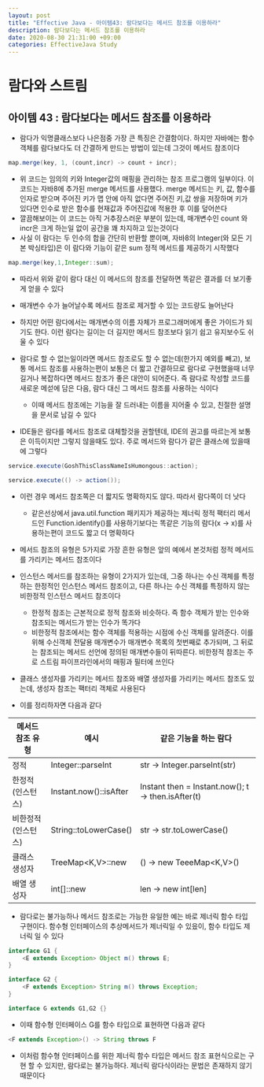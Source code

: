 ```yaml
---
layout: post
title: "Effective Java - 아이템43: 람다보다는 메서드 참조를 이용하라"
description: 람다보다는 메서드 참조를 이용하라
date: 2020-08-30 21:31:00 +09:00
categories: EffectiveJava Study
---
```



# 람다와 스트림

## 아이템 43 : 람다보다는 메서드 참조를 이용하라

- 람다가 익명클래스보다 나은점중 가장 큰 특징은 간결함이다. 하지만 자바에는 함수 객체를 람다보다도 더 간결하게 만드는 방법이 있는데 그것이 메서드 참조이다

```java
map.merge(key, 1, (count,incr) -> count + incr);
```

- 위 코드는 임의의 키와 Integer값의 매핑을 관리하는 참조 프로그램의 일부이다. 이 코드는 자바8에 추가된 merge 메서드를 사용했다. merge 메서드는 키, 값, 함수를 인자로 받으며 주어진 키가 맵 안에 아직 없다면 주어진 키,값 쌍을 저장하며 키가 있다면 인수로 받은 함수를 현재값과 주어진값에 적용한 후 이를 덮어쓴다
- 깔끔해보이는 이 코드는 아직 거추장스러운 부분이 있는데, 매개변수인 count 와 incr은 크게 하는일 없이 공간을 꽤 차지하고 있는것이다
- 사실 이 람다는 두 인수의 합을 간단히 반환할 뿐이며, 자바8의 Integer(와 모든 기본 박싱타입)은 이 람다와 기능이 같은 sum 정적 메서드를 제공하기 시작했다

```java
map.merge(key,1,Integer::sum);
```

- 따라서 위와 같이 람다 대신 이 메서드의 참조를 전달하면 똑같은 결과를 더 보기좋게 얻을 수 있다
- 매개변수 수가 늘어날수록 메서드 참조로 제거할 수 있는 코드량도 늘어난다
- 하지만 어떤 람다에서는 매개변수의 이름 자체가 프로그래머에게 좋은 가이드가 되기도 한다. 이런 람다는 길이는 더 길지만 메서드 참조보다 읽기 쉽고 유지보수도 쉬울 수 있다
- 람다로 할 수 없는일이라면 메서드 참조로도 할 수 없는데(한가지 예외를 빼고), 보통 메서드 참조를 사용하는편이 보통은 더 짧고 간결하므로 람다로 구현했을때 너무 길거나 복잡하다면 메서드 참조가 좋은 대안이 되어준다. 즉 람다로 작성할 코드를 새로운 메섣에 담은 다음, 람다 대신 그 메서드 참조를 사용하는 식이다
    * 이때 메서드 참조에는 기능을 잘 드러내는 이름을 지어줄 수 있고, 친절한 설명을 문서로 남길 수 있다

- IDE들은 람다를 메서드 참조로 대체할것을 권할텐데, IDE의 권고를 따르는게 보통은 이득이지만 그렇지 않을때도 있다. 주로 메서드와 람다가 같은 클래스에 있을때에 그렇다

```java
service.execute(GoshThisClassNameIsHumongous::action);

service.execute(() -> action());
```

- 이런 경우 메서드 참조쪽은 더 짧지도 명확하지도 않다. 따라서 람다쪽이 더 낫다
    * 같은선상에서 java.util.function 패키지가 제공하는 제너릭 정적 팩터리 메서드인 Function.identify()를 사용하기보다는 똑같은 기능의 람다(x -> x)를 사용하는편이 코드도 짧고 더 명확하다

- 메서드 참조의 유형은 5가지로 가장 흔한 유형은 앞의 예에서 본것처럼 정적 메서드를 가리키는 메서드 참조이다
- 인스턴스 메서드를 참조하는 유형이 2가지가 있는데, 그중 하나는 수신 객체를 특정하는 한정적인 인스턴스 메서드 참조이고, 다른 하나는 수신 객체를 특정하지 않는 비한정적 인스턴스 메서드 참조이다
    * 한정적 참조는 근본적으로 정적 참조와 비슷하다. 즉 함수 객체가 받는 인수와 참조되는 메서드가 받는 인수가 똑가다
    * 비한정적 참조에서는 함수 객체를 적용하는 시점에 수신 객체를 알려준다. 이를 위해 수신객체 전달용 매개변수가 매개변수 목록의 첫번째로 추가되며, 그 뒤로는 참조되는 메서드 선언에 정의된 매개변수들이 뒤따른다. 비한정적 참조는 주로 스트림 파이프라인에서의 매핑과 필터에 쓰인다

- 클래스 생성자를 가리키는 메서드 참조와 배열 생성자를 가리키는 메서드 참조도 있는데, 생성자 참조는 팩터리 객체로 사용된다
- 이를 정리하자면 다음과 같다

|메서드 참조 유형|예시|같은 기능을 하는 람다|
|------|---|------|
|정적|Integer::parseInt|str -> Integer.parseInt(str)|
|한정적(인스턴스)|Instant.now()::isAfter|Instant then = Instant.now(); t -> then.isAfter(t)|
|비한정적(인스턴스)|String::toLowerCase()|str -> str.toLowerCase()|
|클래스 생성자|TreeMap<K,V>::new|() -> new TeeeMap<K,V>()|
|배열 생성자|int[]::new|len -> new int[len]|

- 람다로는 불가능하나 메서드 참조로는 가능한 유일한 예는 바로 제너릭 함수 타입 구현이다. 함수형 인터페이스의 추상메서드가 제너릭일 수 있읐이, 함수 타입도 제너릭 일 수 있다

```java
interface G1 {
    <E extends Exception> Object m() throws E;
}

interface G2 {
    <F extends Exception> String m() throws Exception;
}

interface G extends G1,G2 {}
```

- 이때 함수형 인터페이스 G를 함수 타입으로 표현하면 다음과 같다

```java
<F extends Exception>() -> String throws F
```

- 이처럼 함수형 인터페이스를 위한 제너릭 함수 타입은 메서드 참조 표현식으로는 구현 할 수 있지만, 람다로는 불가능하다. 제너릭 람다식이라는 문법은 존재하지 않기 때문이다
